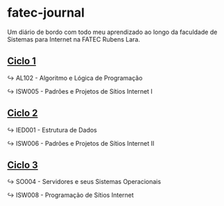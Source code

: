 # fatec-journal
Um diário de bordo com todo meu aprendizado ao longo da faculdade de Sistemas para Internet na FATEC Rubens Lara.


## [Ciclo 1](https://github.com/yusedky/fatec-journal/tree/master/ciclo1)

↪ AL102 - Algoritmo e Lógica de Programação

↪ ISW005 - Padrões e Projetos de Sítios Internet I



## [Ciclo 2](https://github.com/yusedky/fatec-journal/tree/master/ciclo2)

↪ IED001 - Estrutura de Dados

↪ ISW006 - Padrões e Projetos de Sítios Internet II


## [Ciclo 3](https://github.com/yusedky/fatec-journal/tree/master/ciclo3)

↪ SO004 - Servidores e seus Sistemas Operacionais

↪ ISW008 - Programação de Sítios Internet